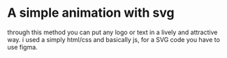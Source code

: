# A simple animation with svg

through this method you can put any logo or text in a lively and attractive way. i used a simply html/css and basically js, for a SVG code you have to use figma. 

